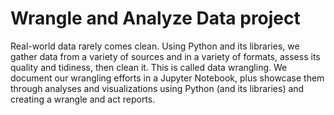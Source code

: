 # Wrangle and Analyze Data project

Real-world data rarely comes clean. Using Python and its libraries, we gather data from a variety of sources and in a variety of formats, assess its quality and tidiness, then clean it. This is called data wrangling. We document our wrangling efforts in a Jupyter Notebook, plus showcase them through analyses and visualizations using Python (and its libraries) and creating a wrangle and act reports.
